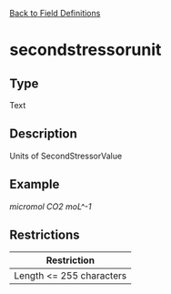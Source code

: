 [Back to Field Definitions](../../field_definition_overview)
# secondstressorunit

## Type
Text

## Description


Units of SecondStressorValue
## Example
*micromol CO2 moL^-1*

## Restrictions
| Restriction |
| :---------: |
| Length <= 255 characters |

